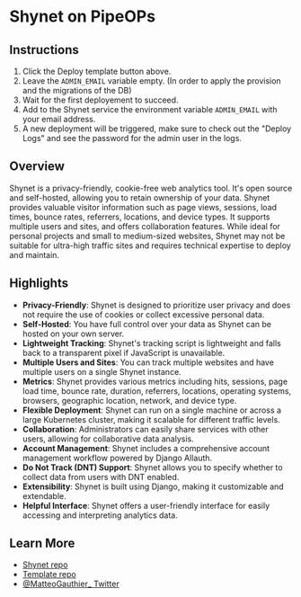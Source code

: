 # Shynet on PipeOPs


## Instructions

1. Click the Deploy template button above.
2. Leave the `ADMIN_EMAIL` variable empty. (In order to apply the provision and the migrations of the DB)
3. Wait for the first deployement to succeed.
4. Add to the Shynet service the environment variable `ADMIN_EMAIL` with your email address.
5. A new deployment will be triggered, make sure to check out the "Deploy Logs" and see the password for the admin user in the logs.

## Overview

Shynet is a privacy-friendly, cookie-free web analytics tool. It's open source and self-hosted, allowing you to retain ownership of your data. Shynet provides valuable visitor information such as page views, sessions, load times, bounce rates, referrers, locations, and device types. It supports multiple users and sites, and offers collaboration features. While ideal for personal projects and small to medium-sized websites, Shynet may not be suitable for ultra-high traffic sites and requires technical expertise to deploy and maintain.

## Highlights

- **Privacy-Friendly**: Shynet is designed to prioritize user privacy and does not require the use of cookies or collect excessive personal data.
- **Self-Hosted**: You have full control over your data as Shynet can be hosted on your own server.
- **Lightweight Tracking**: Shynet's tracking script is lightweight and falls back to a transparent pixel if JavaScript is unavailable.
- **Multiple Users and Sites**: You can track multiple websites and have multiple users on a single Shynet instance.
- **Metrics**: Shynet provides various metrics including hits, sessions, page load time, bounce rate, duration, referrers, locations, operating systems, browsers, geographic location, network, and device type.
- **Flexible Deployment**: Shynet can run on a single machine or across a large Kubernetes cluster, making it scalable for different traffic levels.
- **Collaboration**: Administrators can easily share services with other users, allowing for collaborative data analysis.
- **Account Management**: Shynet includes a comprehensive account management workflow powered by Django Allauth.
- **Do Not Track (DNT) Support**: Shynet allows you to specify whether to collect data from users with DNT enabled.
- **Extensibility**: Shynet is built using Django, making it customizable and extendable.
- **Helpful Interface**: Shynet offers a user-friendly interface for easily accessing and interpreting analytics data.

## Learn More

- [Shynet repo](https://github.com/milesmcc/shynet)
- [Template repo](https://github.com/MatteoGauthier/shynet-railway)
- [@MatteoGauthier_ Twitter](https://twitter.com/MatteoGauthier_)
